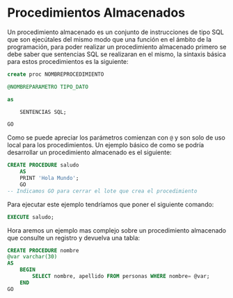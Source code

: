 # Procedimientos Almacenados

Un procedimiento almacenado es un conjunto de instrucciones de tipo SQL que son ejecútales del mismo modo que una función en el ámbito de la programación, para poder realizar un procedimiento almacenado primero se debe saber que sentencias SQL se realizaran en el mismo, la sintaxis básica para estos procedimientos es la siguiente:

```SQL
create proc NOMBREPROCEDIMIENTO

@NOMBREPARAMETRO TIPO_DATO

as

	SENTENCIAS SQL;

GO
```

Como se puede apreciar los parámetros comienzan con `@` y son solo de uso local para los procedimientos. Un ejemplo básico de como se podría desarrollar un procedimiento almacenado es el siguiente:

```SQL
CREATE PROCEDURE saludo
	AS
	PRINT 'Hola Mundo';
	GO
-- Indicamos GO para cerrar el lote que crea el procedimiento
```

Para ejecutar este ejemplo tendríamos que poner el siguiente comando:

```SQL
EXECUTE saludo;
```

Hora aremos un ejemplo mas complejo sobre un procedimiento almacenado que consulte un registro y devuelva una tabla:

```SQL
CREATE PROCEDURE nombre
@var varchar(30)
AS
	BEGIN
		SELECT nombre, apellido FROM personas WHERE nombre= @var;
	END
GO
```
